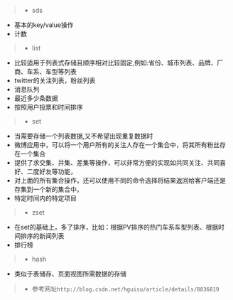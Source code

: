 > * sds
- 基本的key/value操作
- 计数

> * list
- 比较适用于列表式存储且顺序相对比较固定,例如:省份、城市列表、品牌、厂商、车系、车型等列表
- twitter的关注列表，粉丝列表
- 消息队列
- 最近多少条数据
- 按照用户投票和时间排序

> * set
- 当需要存储一个列表数据,又不希望出现重复数据时
- 微博应用中，可以将一个用户所有的关注人存在一个集合中，将其所有粉丝存在一个集合
- 提供了求交集、并集、差集等操作，可以非常方便的实现如共同关注、共同喜好、二度好友等功能，
- 对上面的所有集合操作，还可以使用不同的命令选择将结果返回给客户端还是存集到一个新的集合中。
- 特定时间内的特定项目

> * zset 
- 在set的基础上，多了排序，比如：根据PV排序的热门车系车型列表、根据时间排序的新闻列表
- 排行榜

> * hash
- 类似于表储存、页面视图所需数据的存储

> * 参考网址```http://blog.csdn.net/hguisu/article/details/8836819```